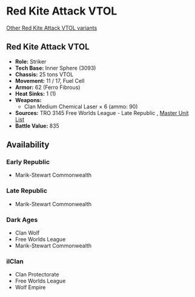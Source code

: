 # Red Kite Attack VTOL 

[Other Red Kite Attack VTOL variants](../red_kite_attack_vtol.md) 

## Red Kite Attack VTOL 

- **Role:** Striker 
- **Tech Base:** Inner Sphere (3093) 
- **Chassis:** 25 tons VTOL 
- **Movement:** 11 / 17, Fuel Cell 
- **Armor:** 62 (Ferro Fibrous) 
- **Heat Sinks:** 1 (1) 
- **Weapons:** 
  - Clan Medium Chemical Laser × 6 (ammo: 90) 
- **Sources:** TRO 3145 Free Worlds League - Late Republic , [Master Unit List](http://masterunitlist.info/Unit/Details/6488) 
- **Battle Value:** 835 

## Availability 

### Early Republic 

- Marik-Stewart Commonwealth 

### Late Republic 

- Marik-Stewart Commonwealth 

### Dark Ages 

- Clan Wolf 
- Free Worlds League 
- Marik-Stewart Commonwealth 

### ilClan 

- Clan Protectorate 
- Free Worlds League 
- Wolf Empire 

